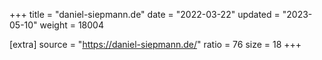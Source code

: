 +++
title = "daniel-siepmann.de"
date = "2022-03-22"
updated = "2023-05-10"
weight = 18004

[extra]
source = "https://daniel-siepmann.de/"
ratio = 76
size = 18
+++

